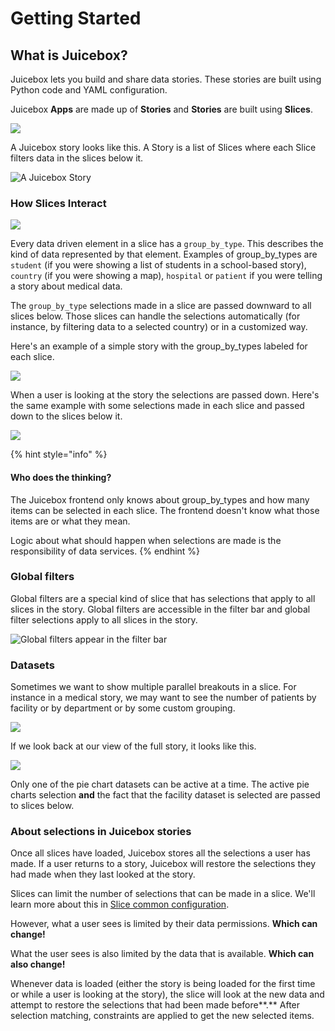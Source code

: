 # Getting Started

## What is Juicebox?

Juicebox lets you build and share data stories. These stories are built using Python code and YAML configuration.

Juicebox **Apps** are made up of **Stories** and **Stories** are built using **Slices**.

![](.gitbook/assets/juicebox_academy__welcome_to_juicebox_-_google_slides%20%282%29.png)

A Juicebox story looks like this. A Story is a list of Slices where each Slice filters data in the slices below it.

![A Juicebox Story](.gitbook/assets/juicebox_academy__welcome_to_juicebox_-_google_slides%20%281%29.png)

### How Slices Interact

![](.gitbook/assets/juicebox_academy__how_slices_interact_-_google_slides%20%283%29.png)

Every data driven element in a slice has a `group_by_type`. This describes the kind of data represented by that element. Examples of group\_by\_types are `student` \(if you were showing a list of students in a school-based story\), `country` \(if you were showing a map\), `hospital` or `patient` if you were telling a story about medical data.

The `group_by_type` selections made in a slice are passed downward to all slices below. Those slices can handle the selections automatically \(for instance, by filtering data to a selected country\) or in a customized way.

Here's an example of a simple story with the group\_by\_types labeled for each slice.

![](.gitbook/assets/juicebox_academy__how_slices_interact_-_google_slides%20%281%29.png)

When a user is looking at the story the selections are passed down. Here's the same example with some selections made in each slice and passed down to the slices below it.

![](.gitbook/assets/juicebox_academy__how_slices_interact_-_google_slides%20%282%29.png)

{% hint style="info" %}
#### Who does the thinking?

The Juicebox frontend only knows about group\_by\_types and how many items can be selected in each slice. The frontend doesn't know what those items are or what they mean.

Logic about what should happen when selections are made is the responsibility of data services.
{% endhint %}

### Global filters

Global filters are a special kind of slice that has selections that apply to all slices in the story. Global filters are accessible in the filter bar and global filter selections apply to all slices in the story.

![Global filters appear in the filter bar](.gitbook/assets/juicebox_academy__how_slices_interact_-_google_slides%20%285%29.png)

### Datasets

Sometimes we want to show multiple parallel breakouts in a slice. For instance in a medical story, we may want to see the number of patients by facility or by department or by some custom grouping.

![](.gitbook/assets/juicebox_academy__how_slices_interact_-_google_slides%20%284%29.png)

If we look back at our view of the full story, it looks like this.

![](.gitbook/assets/juicebox_academy__how_slices_interact_-_google_slides.png)

Only one of the pie chart datasets can be active at a time. The active pie charts selection **and** the fact that the facility dataset is selected are passed to slices below.

### About selections in Juicebox stories

Once all slices have loaded, Juicebox stores all the selections a user has made. If a user returns to a story, Juicebox will restore the selections they had made when they last looked at the story.

Slices can limit the number of selections that can be made in a slice. We'll learn more about this in [Slice common configuration](reference/slices/slices-and-common-configuration.md).

However, what a user sees is limited by their data permissions. **Which can change!**

What the user sees is also limited by the data that is available. **Which can also change!**

Whenever data is loaded \(either the story is being loaded for the first time or while a user is looking at the story\), the slice will look at the new data and attempt to restore the selections that had been made before**.** After selection matching, constraints are applied to get the new selected items.







